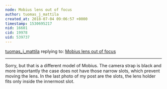 ```yaml
---
node: Mobius lens out of focus
author: tuomas_j_mattila
created_at: 2018-07-04 09:06:57 +0000
timestamp: 1530695217
nid: 16601
cid: 19978
uid: 539737
---
```




[tuomas_j_mattila](../profile/tuomas_j_mattila) replying to: [Mobius lens out of focus](../notes/tuomas_j_mattila/07-01-2018/mobius-lens-out-of-focus)

----
Sorry, but that is a different model of Mobius. The camera strap is black and more importantly the case does not have those narrow slots, which prevent moving the lens. In the last photo of my post are the slots, the lens holder fits only inside the innermost slot. 